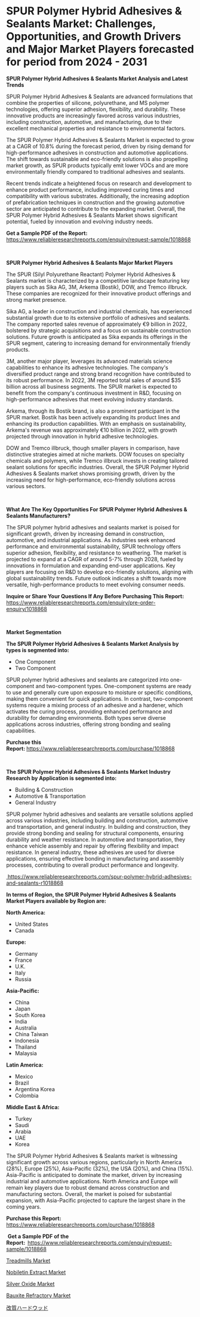 <p><h1>SPUR Polymer Hybrid Adhesives & Sealants Market: Challenges, Opportunities, and Growth Drivers and Major Market Players forecasted for period from 2024 - 2031</h1></p><p><strong>SPUR Polymer Hybrid Adhesives & Sealants Market Analysis and Latest Trends</strong></p>
<p><p>SPUR Polymer Hybrid Adhesives & Sealants are advanced formulations that combine the properties of silicone, polyurethane, and MS polymer technologies, offering superior adhesion, flexibility, and durability. These innovative products are increasingly favored across various industries, including construction, automotive, and manufacturing, due to their excellent mechanical properties and resistance to environmental factors.</p><p>The SPUR Polymer Hybrid Adhesives & Sealants Market is expected to grow at a CAGR of 10.8% during the forecast period, driven by rising demand for high-performance adhesives in construction and automotive applications. The shift towards sustainable and eco-friendly solutions is also propelling market growth, as SPUR products typically emit lower VOCs and are more environmentally friendly compared to traditional adhesives and sealants.</p><p>Recent trends indicate a heightened focus on research and development to enhance product performance, including improved curing times and compatibility with various substrates. Additionally, the increasing adoption of prefabrication techniques in construction and the growing automotive sector are anticipated to contribute to the expanding market. Overall, the SPUR Polymer Hybrid Adhesives & Sealants Market shows significant potential, fueled by innovation and evolving industry needs.</p></p>
<p><strong>Get a Sample PDF of the Report:&nbsp;</strong> <a href="https://www.reliableresearchreports.com/enquiry/request-sample/1018868">https://www.reliableresearchreports.com/enquiry/request-sample/1018868</a></p>
<p>&nbsp;</p>
<p><strong>SPUR Polymer Hybrid Adhesives & Sealants Major Market Players</strong></p>
<p><p>The SPUR (Silyl Polyurethane Reactant) Polymer Hybrid Adhesives & Sealants market is characterized by a competitive landscape featuring key players such as Sika AG, 3M, Arkema (Bostik), DOW, and Tremco illbruck. These companies are recognized for their innovative product offerings and strong market presence.</p><p>Sika AG, a leader in construction and industrial chemicals, has experienced substantial growth due to its extensive portfolio of adhesives and sealants. The company reported sales revenue of approximately €9 billion in 2022, bolstered by strategic acquisitions and a focus on sustainable construction solutions. Future growth is anticipated as Sika expands its offerings in the SPUR segment, catering to increasing demand for environmentally friendly products.</p><p>3M, another major player, leverages its advanced materials science capabilities to enhance its adhesive technologies. The company's diversified product range and strong brand recognition have contributed to its robust performance. In 2022, 3M reported total sales of around $35 billion across all business segments. The SPUR market is expected to benefit from the company's continuous investment in R&D, focusing on high-performance adhesives that meet evolving industry standards.</p><p>Arkema, through its Bostik brand, is also a prominent participant in the SPUR market. Bostik has been actively expanding its product lines and enhancing its production capabilities. With an emphasis on sustainability, Arkema's revenue was approximately €10 billion in 2022, with growth projected through innovation in hybrid adhesive technologies.</p><p>DOW and Tremco illbruck, though smaller players in comparison, have distinctive strategies aimed at niche markets. DOW focuses on specialty chemicals and polymers, while Tremco illbruck invests in creating tailored sealant solutions for specific industries. Overall, the SPUR Polymer Hybrid Adhesives & Sealants market shows promising growth, driven by the increasing need for high-performance, eco-friendly solutions across various sectors.</p></p>
<p>&nbsp;</p>
<p><strong>What Are The Key Opportunities For SPUR Polymer Hybrid Adhesives & Sealants Manufacturers?</strong></p>
<p><p>The SPUR polymer hybrid adhesives and sealants market is poised for significant growth, driven by increasing demand in construction, automotive, and industrial applications. As industries seek enhanced performance and environmental sustainability, SPUR technology offers superior adhesion, flexibility, and resistance to weathering. The market is projected to expand at a CAGR of around 5-7% through 2028, fueled by innovations in formulation and expanding end-user applications. Key players are focusing on R&D to develop eco-friendly solutions, aligning with global sustainability trends. Future outlook indicates a shift towards more versatile, high-performance products to meet evolving consumer needs.</p></p>
<p><strong>Inquire or Share Your Questions If Any Before Purchasing This Report:</strong> <a href="https://www.reliableresearchreports.com/enquiry/pre-order-enquiry/1018868">https://www.reliableresearchreports.com/enquiry/pre-order-enquiry/1018868</a></p>
<p>&nbsp;</p>
<p><strong>Market Segmentation</strong></p>
<p><strong>The SPUR Polymer Hybrid Adhesives & Sealants Market Analysis by types is segmented into:</strong></p>
<p><ul><li>One Component</li><li>Two Component</li></ul></p>
<p><p>SPUR polymer hybrid adhesives and sealants are categorized into one-component and two-component types. One-component systems are ready to use and generally cure upon exposure to moisture or specific conditions, making them convenient for quick applications. In contrast, two-component systems require a mixing process of an adhesive and a hardener, which activates the curing process, providing enhanced performance and durability for demanding environments. Both types serve diverse applications across industries, offering strong bonding and sealing capabilities.</p></p>
<p><strong>Purchase this Report:&nbsp;</strong><a href="https://www.reliableresearchreports.com/purchase/1018868">https://www.reliableresearchreports.com/purchase/1018868</a></p>
<p>&nbsp;</p>
<p><strong>The SPUR Polymer Hybrid Adhesives & Sealants Market Industry Research by Application is segmented into:</strong></p>
<p><ul><li>Building & Construction</li><li>Automotive & Transportation</li><li>General Industry</li></ul></p>
<p><p>SPUR polymer hybrid adhesives and sealants are versatile solutions applied across various industries, including building and construction, automotive and transportation, and general industry. In building and construction, they provide strong bonding and sealing for structural components, ensuring durability and weather resistance. In automotive and transportation, they enhance vehicle assembly and repair by offering flexibility and impact resistance. In general industry, these adhesives are used for diverse applications, ensuring effective bonding in manufacturing and assembly processes, contributing to overall product performance and longevity.</p></p>
<p><a href="https://www.reliableresearchreports.com/spur-polymer-hybrid-adhesives-and-sealants-r1018868">&nbsp;https://www.reliableresearchreports.com/spur-polymer-hybrid-adhesives-and-sealants-r1018868</a></p>
<p><strong>In terms of Region, the SPUR Polymer Hybrid Adhesives & Sealants Market Players available by Region are:</strong></p>
<p>
    <p> <strong> North America: </strong>
        <ul>
            <li>United States</li>
            <li>Canada</li>
        </ul>
        </p> 
    <p> <strong> Europe: </strong>
        <ul>
            <li>Germany</li>
            <li>France</li>
            <li>U.K.</li>
            <li>Italy</li>
            <li>Russia</li>
        </ul>
        </p> 
    <p> <strong> Asia-Pacific: </strong>
        <ul>
            <li>China</li>
            <li>Japan</li>
            <li>South Korea</li>
            <li>India</li>
            <li>Australia</li>
            <li>China Taiwan</li>
            <li>Indonesia</li>
            <li>Thailand</li>
            <li>Malaysia</li>
        </ul>
        </p> 
    <p> <strong> Latin America: </strong>
        <ul>
            <li>Mexico</li>
            <li>Brazil</li>
            <li>Argentina Korea</li>
            <li>Colombia</li>
        </ul>
        </p> 
    <p> <strong> Middle East & Africa: </strong>
        <ul>
            <li>Turkey</li>
            <li>Saudi</li>
            <li>Arabia</li>
            <li>UAE</li>
            <li>Korea</li>
        </ul>
    </p>
    </p>
<p><p>The SPUR Polymer Hybrid Adhesives & Sealants market is witnessing significant growth across various regions, particularly in North America (28%), Europe (25%), Asia-Pacific (32%), the USA (20%), and China (15%). Asia-Pacific is anticipated to dominate the market, driven by increasing industrial and automotive applications. North America and Europe will remain key players due to robust demand across construction and manufacturing sectors. Overall, the market is poised for substantial expansion, with Asia-Pacific projected to capture the largest share in the coming years.</p></p>
<p><strong>Purchase this Report: </strong><a href="https://www.reliableresearchreports.com/purchase/1018868">https://www.reliableresearchreports.com/purchase/1018868</a></p>
<p>&nbsp;<strong>Get a Sample PDF of the Report:&nbsp;&nbsp;</strong><a href="https://www.reliableresearchreports.com/enquiry/request-sample/1018868">https://www.reliableresearchreports.com/enquiry/request-sample/1018868</a></p>
<p><strong></strong></p>
<p><p><a href="https://github.com/AfsanaMia652/Market-Research-Report-List-1/blob/main/treadmills-market.md">Treadmills Market</a></p><p><a href="https://issuu.com/reportprime-2/docs/nobiletin-extract-market-size-2030._cd3f8fbc53e6a6">Nobiletin Extract Market</a></p><p><a href="https://www.linkedin.com/pulse/navigating-global-silver-oxide-market-from-trends-strategy-gbiic?trackingId=CAlKz5j2RlOAfF8NYLLbbg%3D%3D">Silver Oxide Market</a></p><p><a href="https://medium.com/@peach7904/what-is-bauxite-refractory-market-8a22870763a7">Bauxite Refractory Market</a></p><p><a href="https://medium.com/@edmondg3yrtreenfelder8956/%E6%94%B9%E8%89%AF%E3%81%95%E3%82%8C%E3%81%9F%E5%BA%83%E8%91%89%E6%A8%B9%E5%B8%82%E5%A0%B4%E3%81%AE%E3%83%88%E3%83%AC%E3%83%B3%E3%83%89-%E5%BF%9C%E7%94%A8-%E5%9C%B0%E5%9F%9F%E5%B8%82%E5%A0%B4%E3%81%AE%E3%82%A4%E3%83%B3%E3%82%B5%E3%82%A4%E3%83%88%E3%82%92%E5%B0%8E%E3%81%8F%E8%A6%81%E5%9B%A0-2024-2031-b39a7f2af888">改質ハードウッド</a></p></p>